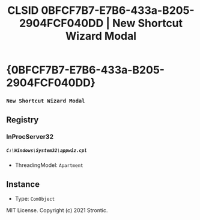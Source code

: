 ﻿---
title: "CLSID 0BFCF7B7-E7B6-433a-B205-2904FCF040DD | New Shortcut Wizard Modal"
excerpt: What is COM-Object CLSID 0BFCF7B7-E7B6-433a-B205-2904FCF040DD?
---

# {0BFCF7B7-E7B6-433a-B205-2904FCF040DD}

### `New Shortcut Wizard Modal`

## Registry


### InProcServer32

##### `C:\Windows\System32\appwiz.cpl`
* ThreadingModel: `Apartment`

## Instance

* Type: `ComObject`

MIT License. Copyright (c) 2021 Strontic.


